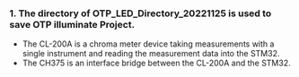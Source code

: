 ### 1. The directory of **OTP_LED_Directory_20221125** is used to save OTP illuminate Project.
  - The CL-200A is a chroma meter device taking measurements with a single instrument and reading the measurement data into the STM32.
  - The CH375 is an interface bridge between the CL-200A and the STM32.
